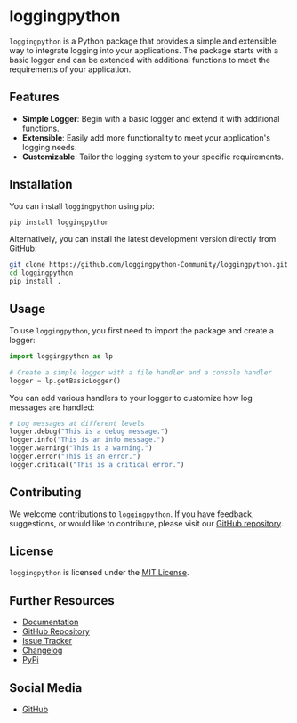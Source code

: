 # loggingpython

`loggingpython` is a Python package that provides a simple and extensible way to integrate logging into your applications. The package starts with a basic logger and can be extended with additional functions to meet the requirements of your application.

## Features

- **Simple Logger**: Begin with a basic logger and extend it with additional functions.
- **Extensible**: Easily add more functionality to meet your application's logging needs.
- **Customizable**: Tailor the logging system to your specific requirements.

## Installation

You can install `loggingpython` using pip:
```bash
pip install loggingpython
```

Alternatively, you can install the latest development version directly from GitHub:

```bash
git clone https://github.com/loggingpython-Community/loggingpython.git
cd loggingpython
pip install .
```

## Usage

To use `loggingpython`, you first need to import the package and create a logger:
```python
import loggingpython as lp

# Create a simple logger with a file handler and a console handler
logger = lp.getBasicLogger()
```

You can add various handlers to your logger to customize how log messages are handled:

```python
# Log messages at different levels
logger.debug("This is a debug message.")
logger.info("This is an info message.")
logger.warning("This is a warning.")
logger.error("This is an error.")
logger.critical("This is a critical error.")
```
## Contributing

We welcome contributions to `loggingpython`. If you have feedback, suggestions, or would like to contribute, please visit our [GitHub repository](https://github.com/loggingpython-Community/loggingpython).

## License

`loggingpython` is licensed under the [MIT License](https://opensource.org/licenses/MIT).

## Further Resources

- [Documentation](https://github.com/loggingpython-Community/loggingpython/wiki)
- [GitHub Repository](https://github.com/loggingpython-Community/loggingpython)
- [Issue Tracker](https://github.com/loggingpython-Community/loggingpython/issues)
- [Changelog](https://github.com/loggingpython-Community/loggingpython/blob/main/CHANGELOG.md)
- [PyPi](https://pypi.org/project/loggingpython/)

## Social Media

- [GitHub](https://github.com/loggingpython-Community)
